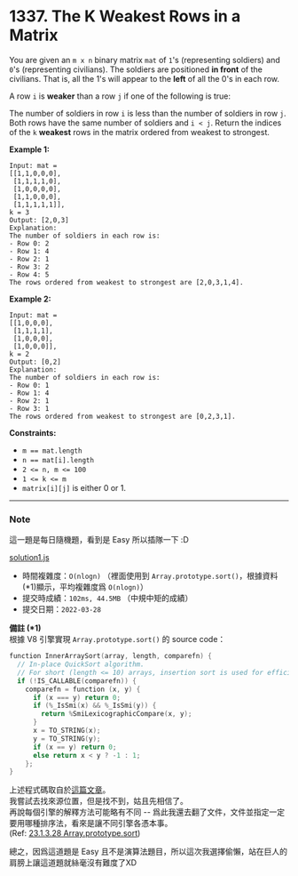# 1337. The K Weakest Rows in a Matrix

You are given an `m x n` binary matrix `mat` of `1`'s (representing soldiers) and `0`'s (representing civilians). The soldiers are positioned **in front** of the civilians. That is, all the 1's will appear to the **left** of all the 0's in each row.

A row `i` is **weaker** than a row `j` if one of the following is true:

The number of soldiers in row `i` is less than the number of soldiers in row `j`.
Both rows have the same number of soldiers and `i < j`.
Return the indices of the `k` **weakest** rows in the matrix ordered from weakest to strongest.

**Example 1:**
```
Input: mat = 
[[1,1,0,0,0],
 [1,1,1,1,0],
 [1,0,0,0,0],
 [1,1,0,0,0],
 [1,1,1,1,1]], 
k = 3
Output: [2,0,3]
Explanation: 
The number of soldiers in each row is: 
- Row 0: 2 
- Row 1: 4 
- Row 2: 1 
- Row 3: 2 
- Row 4: 5 
The rows ordered from weakest to strongest are [2,0,3,1,4].
```

**Example 2:**
```
Input: mat = 
[[1,0,0,0],
 [1,1,1,1],
 [1,0,0,0],
 [1,0,0,0]], 
k = 2
Output: [0,2]
Explanation: 
The number of soldiers in each row is: 
- Row 0: 1 
- Row 1: 4 
- Row 2: 1 
- Row 3: 1 
The rows ordered from weakest to strongest are [0,2,3,1].
```

**Constraints:**
* `m == mat.length`
* `n == mat[i].length`
* `2 <= n, m <= 100`
* `1 <= k <= m`
* `matrix[i][j]` is either 0 or 1.



*** 
### Note
這一題是每日隨機題，看到是 Easy 所以插隊一下 :D

[solution1.js](solution1.js)
* 時間複雜度：`O(nlogn)` （裡面使用到 `Array.prototype.sort()`，根據資料(*1)顯示，平均複雜度爲 `O(nlogn)`）
* 提交時成績：`102ms, 44.5MB` （中規中矩的成績）
* 提交日期：`2022-03-28`


**備註 (\*1)**  
根據 V8 引擎實現 `Array.prototype.sort()` 的 source code：
```cpp
function InnerArraySort(array, length, comparefn) {
  // In-place QuickSort algorithm.
  // For short (length <= 10) arrays, insertion sort is used for efficiency.
  if (!IS_CALLABLE(comparefn)) {
    comparefn = function (x, y) {
      if (x === y) return 0;
      if (%_IsSmi(x) && %_IsSmi(y)) {
        return %SmiLexicographicCompare(x, y);
      }
      x = TO_STRING(x);
      y = TO_STRING(y);
      if (x == y) return 0;
      else return x < y ? -1 : 1;
    };
}
```

上述程式碼取自於[這篇文章](https://medium.com/@leokao0726/%E6%B7%BA%E8%AB%87-js-sort-%E5%88%B0%E8%83%8C%E5%BE%8C%E6%8E%92%E5%BA%8F%E6%96%B9%E6%B3%95-1035f5b8cde8)。  
我嘗試去找來源位置，但是找不到，姑且先相信了。  
再說每個引擎的解釋方法可能略有不同 -- 爲此我還去翻了文件，文件並指定一定要用哪種排序法，看來是讓不同引擎各憑本事。  
(Ref: [23.1.3.28 Array.prototype.sort](https://tc39.es/ecma262/#sec-array.prototype.sort))  


總之，因爲這道題是 Easy 且不是演算法題目，所以這次我選擇偷懶，站在巨人的肩膀上讓這道題就絲毫沒有難度了XD